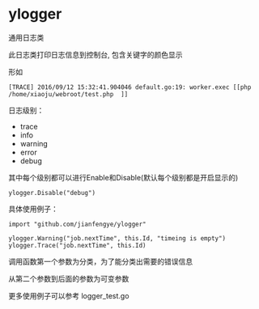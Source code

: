 # ylogger

通用日志类


此日志类打印日志信息到控制台, 包含关键字的颜色显示

形如
```
[TRACE] 2016/09/12 15:32:41.904046 default.go:19: worker.exec [[php /home/xiaoju/webroot/test.php  ]]
```

日志级别：
* trace
* info
* warning
* error
* debug

其中每个级别都可以进行Enable和Disable(默认每个级别都是开启显示的)
```
ylogger.Disable("debug")
```

具体使用例子：

```
import "github.com/jianfengye/ylogger"

ylogger.Warning("job.nextTime", this.Id, "timeing is empty")
ylogger.Trace("job.nextTime", this.Id)
```

调用函数第一个参数为分类，为了能分类出需要的错误信息

从第二个参数到后面的参数为可变参数

更多使用例子可以参考 logger_test.go
